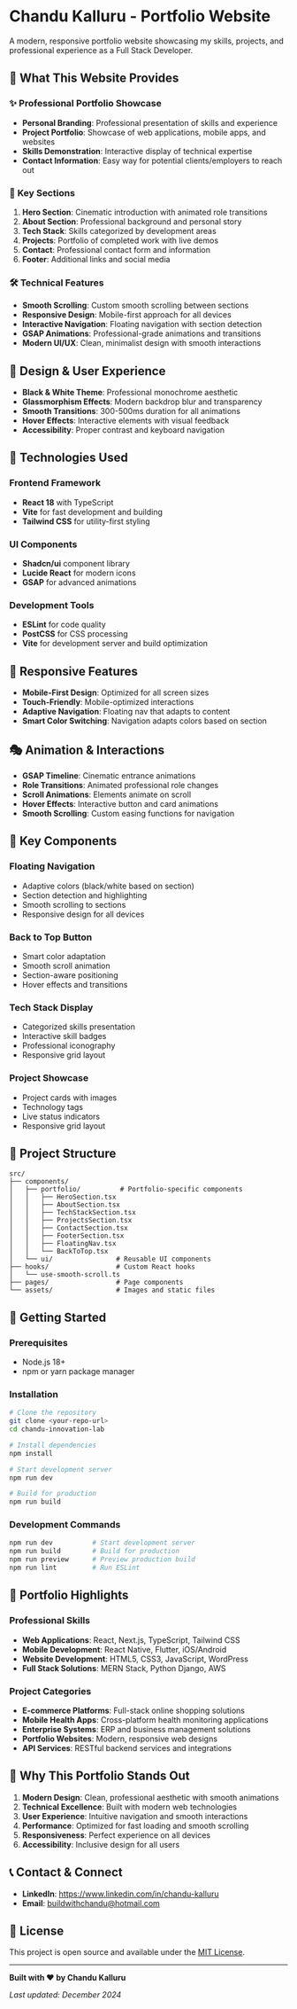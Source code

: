 # Chandu Kalluru - Portfolio Website

A modern, responsive portfolio website showcasing my skills, projects, and professional experience as a Full Stack Developer.

## 🚀 What This Website Provides

### ✨ **Professional Portfolio Showcase**
- **Personal Branding**: Professional presentation of skills and experience
- **Project Portfolio**: Showcase of web applications, mobile apps, and websites
- **Skills Demonstration**: Interactive display of technical expertise
- **Contact Information**: Easy way for potential clients/employers to reach out

### 🎯 **Key Sections**
1. **Hero Section**: Cinematic introduction with animated role transitions
2. **About Section**: Professional background and personal story
3. **Tech Stack**: Skills categorized by development areas
4. **Projects**: Portfolio of completed work with live demos
5. **Contact**: Professional contact form and information
6. **Footer**: Additional links and social media

### 🛠 **Technical Features**
- **Smooth Scrolling**: Custom smooth scrolling between sections
- **Responsive Design**: Mobile-first approach for all devices
- **Interactive Navigation**: Floating navigation with section detection
- **GSAP Animations**: Professional-grade animations and transitions
- **Modern UI/UX**: Clean, minimalist design with smooth interactions

## 🎨 **Design & User Experience**
- **Black & White Theme**: Professional monochrome aesthetic
- **Glassmorphism Effects**: Modern backdrop blur and transparency
- **Smooth Transitions**: 300-500ms duration for all animations
- **Hover Effects**: Interactive elements with visual feedback
- **Accessibility**: Proper contrast and keyboard navigation

## 🚀 **Technologies Used**

### **Frontend Framework**
- **React 18** with TypeScript
- **Vite** for fast development and building
- **Tailwind CSS** for utility-first styling

### **UI Components**
- **Shadcn/ui** component library
- **Lucide React** for modern icons
- **GSAP** for advanced animations

### **Development Tools**
- **ESLint** for code quality
- **PostCSS** for CSS processing
- **Vite** for development server and build optimization

## 📱 **Responsive Features**
- **Mobile-First Design**: Optimized for all screen sizes
- **Touch-Friendly**: Mobile-optimized interactions
- **Adaptive Navigation**: Floating nav that adapts to content
- **Smart Color Switching**: Navigation adapts colors based on section

## 🎭 **Animation & Interactions**
- **GSAP Timeline**: Cinematic entrance animations
- **Role Transitions**: Animated professional role changes
- **Scroll Animations**: Elements animate on scroll
- **Hover Effects**: Interactive button and card animations
- **Smooth Scrolling**: Custom easing functions for navigation

## 🔧 **Key Components**

### **Floating Navigation**
- Adaptive colors (black/white based on section)
- Section detection and highlighting
- Smooth scrolling to sections
- Responsive design for all devices

### **Back to Top Button**
- Smart color adaptation
- Smooth scroll animation
- Section-aware positioning
- Hover effects and transitions

### **Tech Stack Display**
- Categorized skills presentation
- Interactive skill badges
- Professional iconography
- Responsive grid layout

### **Project Showcase**
- Project cards with images
- Technology tags
- Live status indicators
- Responsive grid layout

## 📁 **Project Structure**
```
src/
├── components/
│   ├── portfolio/          # Portfolio-specific components
│   │   ├── HeroSection.tsx
│   │   ├── AboutSection.tsx
│   │   ├── TechStackSection.tsx
│   │   ├── ProjectsSection.tsx
│   │   ├── ContactSection.tsx
│   │   ├── FooterSection.tsx
│   │   ├── FloatingNav.tsx
│   │   └── BackToTop.tsx
│   └── ui/                # Reusable UI components
├── hooks/                 # Custom React hooks
│   └── use-smooth-scroll.ts
├── pages/                 # Page components
└── assets/                # Images and static files
```

## 🚀 **Getting Started**

### **Prerequisites**
- Node.js 18+ 
- npm or yarn package manager

### **Installation**
```bash
# Clone the repository
git clone <your-repo-url>
cd chandu-innovation-lab

# Install dependencies
npm install

# Start development server
npm run dev

# Build for production
npm run build
```

### **Development Commands**
```bash
npm run dev          # Start development server
npm run build        # Build for production
npm run preview      # Preview production build
npm run lint         # Run ESLint
```

## 🎯 **Portfolio Highlights**

### **Professional Skills**
- **Web Applications**: React, Next.js, TypeScript, Tailwind CSS
- **Mobile Development**: React Native, Flutter, iOS/Android
- **Website Development**: HTML5, CSS3, JavaScript, WordPress
- **Full Stack Solutions**: MERN Stack, Python Django, AWS

### **Project Categories**
- **E-commerce Platforms**: Full-stack online shopping solutions
- **Mobile Health Apps**: Cross-platform health monitoring applications
- **Enterprise Systems**: ERP and business management solutions
- **Portfolio Websites**: Modern, responsive web designs
- **API Services**: RESTful backend services and integrations

## 🌟 **Why This Portfolio Stands Out**

1. **Modern Design**: Clean, professional aesthetic with smooth animations
2. **Technical Excellence**: Built with modern web technologies
3. **User Experience**: Intuitive navigation and smooth interactions
4. **Performance**: Optimized for fast loading and smooth scrolling
5. **Responsiveness**: Perfect experience on all devices
6. **Accessibility**: Inclusive design for all users

## 📞 **Contact & Connect**

- **LinkedIn**: https://www.linkedin.com/in/chandu-kalluru
- **Email**: buildwithchandu@hotmail.com

## 📄 **License**

This project is open source and available under the [MIT License](LICENSE).

---

**Built with ❤️ by Chandu Kalluru**

*Last updated: December 2024*
